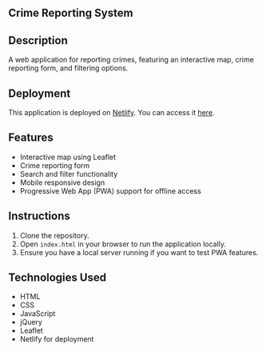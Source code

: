 ## Crime Reporting System

## Description
A web application for reporting crimes, featuring an interactive map, crime reporting form, and filtering options.

## Deployment
This application is deployed on [Netlify](https://www.netlify.com/). You can access it [here](https://rihal-challenges-frontend-wam.netlify.app).

## Features
- Interactive map using Leaflet
- Crime reporting form
- Search and filter functionality
- Mobile responsive design
- Progressive Web App (PWA) support for offline access

## Instructions
1. Clone the repository.
2. Open `index.html` in your browser to run the application locally.
3. Ensure you have a local server running if you want to test PWA features.

## Technologies Used
- HTML
- CSS
- JavaScript
- jQuery
- Leaflet
- Netlify for deployment
